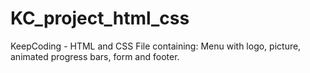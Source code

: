 # KC_project_html_css
KeepCoding - HTML and CSS 
File containing: Menu with logo, picture, animated progress bars, form and footer.
